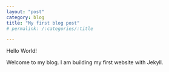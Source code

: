 ```yaml
---
layout: "post"
category: blog
title: "My first blog post"
# permalink: /:categories/:title

---
```


Hello World!

Welcome to my blog. I am building my first website with Jekyll.